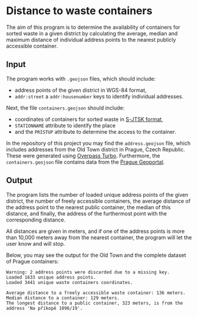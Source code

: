 # Distance to waste containers

The aim of this program is to determine the availability of containers for sorted waste in a given district by calculating the average, median and maximum distance of individual address points to the nearest publicly accessible container. 



## Input

The program works with `.geojson` files, which should include:

- address points of the given district in WGS-84 format, 
- `addr:street` a `addr:housenumber` keys to identify individual addresses.

Next, the file `containers.geojson` should include: 

- coordinates of containers for sorted waste in [S-JTSK format](https://epsg.io/5514),
- `STATIONNAME` attribute to identify the place 
- and the `PRISTUP` attribute to determine the access to the container.

In the repository of this project you may find the `address.geojson` file, which includes addresses from the Old Town district in Prague, Czech Republic. These were generated using [Overpass Turbo](http://overpass-turbo.eu/s/119J). Furthermore, the `containers.geojson` file contains data from the [Prague Geoportal](https://www.geoportalpraha.cz/cs/data/otevrena-data/8726EF0E-0834-463B-9E5F-FE09E62D73FB).


## Output

The program lists the number of loaded unique address points of the given district, the number of freely accessible containers, the average distance of the address point to the nearest public container, the median of this distance, and finally, the address of the furthermost point with the corresponding distance.

All distances are given in meters, and if one of the address points is more than 10,000 meters away from the nearest container, the program will let the user know and will stop. 

Below, you may see the output for the Old Town and the complete dataset of Prague containers:

```
Warning: 2 address points were discarded due to a missing key.
Loaded 1633 unique address points.
Loaded 3441 unique waste containers coordinates.

Average distance to a freely accessible waste container: 136 meters.
Median distance to a container: 129 meters.
The longest distance to a public container, 323 meters, is from the address 'Na příkopě 1096/19'.
```
